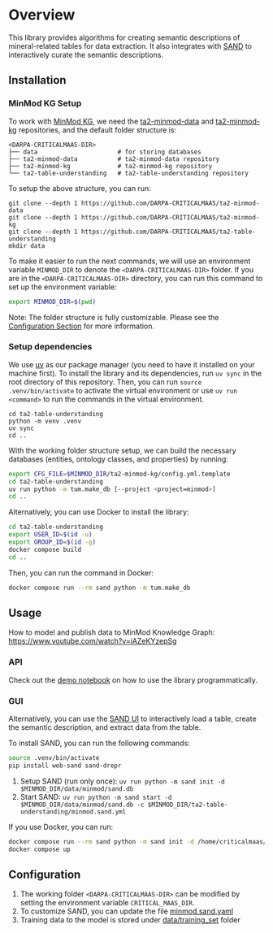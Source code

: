 # Overview

This library provides algorithms for creating semantic descriptions of mineral-related tables for data extraction. It also integrates with [SAND](https://github.com/usc-isi-i2/sand) to interactively curate the semantic descriptions.

## Installation

### MinMod KG Setup

To work with [MinMod KG](https://minmod.isi.edu/), we need the [ta2-minmod-data](https://github.com/DARPA-CRITICALMAAS/ta2-minmod-data) and [ta2-minmod-kg](https://github.com/DARPA-CRITICALMAAS/ta2-minmod-kg) repositories, and the default folder structure is:

    <DARPA-CRITICALMAAS-DIR>
    ├── data                      # for storing databases
    ├── ta2-minmod-data           # ta2-minmod-data repository
    ├── ta2-minmod-kg             # ta2-minmod-kg repository
    └── ta2-table-understanding   # ta2-table-understanding repository

To setup the above structure, you can run:

```
git clone --depth 1 https://github.com/DARPA-CRITICALMAAS/ta2-minmod-data
git clone --depth 1 https://github.com/DARPA-CRITICALMAAS/ta2-minmod-kg
git clone --depth 1 https://github.com/DARPA-CRITICALMAAS/ta2-table-understanding
mkdir data
```

To make it easier to run the next commands, we will use an environment variable `MINMOD_DIR` to denote the `<DARPA-CRITICALMAAS-DIR>` folder. If you are in the `<DARPA-CRITICALMAAS-DIR>` directory, you can run this command to set up the environment variable:

```bash
export MINMOD_DIR=$(pwd)
```

Note: The folder structure is fully customizable. Please see the [Configuration Section](#Configuration) for more information.

### Setup dependencies

We use [uv](https://docs.astral.sh/uv/getting-started/installation/) as our package manager (you need to have it installed on your machine first). To install the library and its dependencies, run `uv sync` in the root directory of this repository. Then, you can run `source .venv/bin/activate` to activate the virtual environment or use `uv run <command>` to run the commands in the virtual environment.

```
cd ta2-table-understanding
python -m venv .venv
uv sync
cd ..
```

With the working folder structure setup, we can build the necessary databases (entities, ontology classes, and properties) by running:

```bash
export CFG_FILE=$MINMOD_DIR/ta2-minmod-kg/config.yml.template
cd ta2-table-understanding
uv run python -m tum.make_db [--project <project=minmod>]
cd ..
```

Alternatively, you can use Docker to install the library:

```bash
cd ta2-table-understanding
export USER_ID=$(id -u)
export GROUP_ID=$(id -g)
docker compose build
cd ..
```

Then, you can run the command in Docker:

```bash
docker compose run --rm sand python -m tum.make_db
```

## Usage

How to model and publish data to MinMod Knowledge Graph: https://www.youtube.com/watch?v=iAZeKYzepSg

### API

Check out the [demo notebook](examples/demo.ipynb) on how to use the library programmatically.

### GUI

Alternatively, you can use the [SAND UI](https://github.com/usc-isi-i2/sand) to interactively load a table, create the semantic description, and extract data from the table.

To install SAND, you can run the following commands:

```bash
source .venv/bin/activate
pip install web-sand sand-drepr
```

1. Setup SAND (run only once): `uv run python -m sand init -d $MINMOD_DIR/data/minmod/sand.db`
2. Start SAND: `uv run python -m sand start -d $MINMOD_DIR/data/minmod/sand.db -c $MINMOD_DIR/ta2-table-understanding/minmod.sand.yml`

If you use Docker, you can run:

```bash
docker compose run --rm sand python -m sand init -d /home/criticalmaas/data/minmod/sand.db
docker compose up
```

## Configuration

1. The working folder `<DARPA-CRITICALMAAS-DIR>` can be modified by setting the environment variable `CRITICAL_MAAS_DIR`.
2. To customize SAND, you can update the file [minmod.sand.yaml](./minmod.sand.yaml)
3. Training data to the model is stored under [data/training_set](./data/training_set) folder
